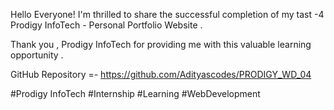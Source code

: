 Hello Everyone!
I'm thrilled to share the successful completion of my tast -4 Prodigy InfoTech - Personal Portfolio Website .

Thank you , Prodigy InfoTech for providing me with this valuable learning opportunity .

GitHub Repository =- https://github.com/Adityascodes/PRODIGY_WD_04

#Prodigy InfoTech #Internship #Learning #WebDevelopment
